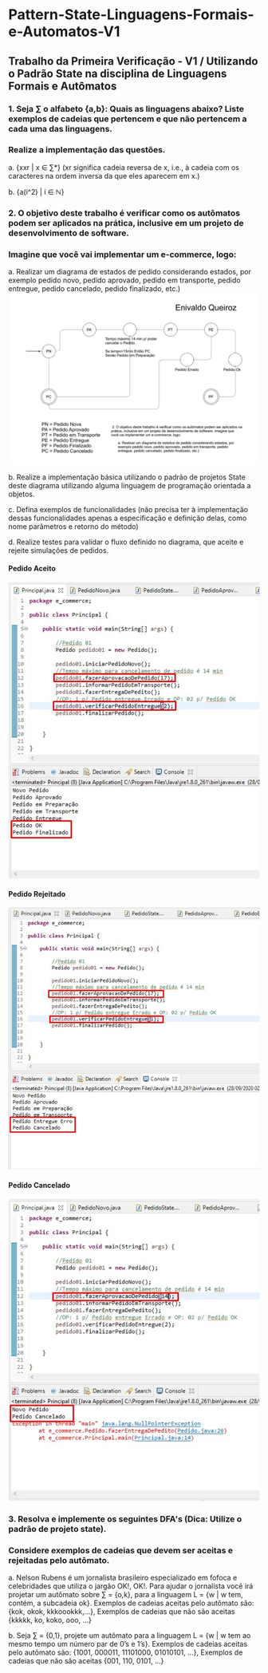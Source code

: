 # Pattern-State-Linguagens-Formais-e-Automatos-V1
## Trabalho da Primeira Verificação - V1 / Utilizando o Padrão State na disciplina de Linguagens Formais e Autômatos

### 1. Seja ∑ o alfabeto {a,b}: Quais as linguagens abaixo? Liste exemplos de cadeias que pertencem e que não pertencem a cada uma das linguagens. 
### Realize a implementação das questões.

a. {xxr | x ∈ ∑*} (xr significa cadeia reversa de x, i.e., à cadeia com os
caracteres na ordem inversa da que eles aparecem em x.)

b. {a​(i^2)​ | i ∈ ℕ}

### 2. O objetivo deste trabalho é verificar como os autômatos podem ser aplicados na prática, inclusive em um projeto de desenvolvimento de software. 
### Imagine que você vai implementar um e-commerce, logo:

a. Realizar um diagrama de estados de pedido considerando estados, por
exemplo pedido novo, pedido aprovado, pedido em transporte, pedido
entregue, pedido cancelado, pedido finalizado, etc.)
<img src="https://github.com/enivaldoqueiroz/Pattern-State-Linguagens-Formais-e-Automatos-V1/blob/master/Imagens/Imagem-Q2-item-a.jpg">

b. Realize a implementação básica utilizando o padrão de projetos State
deste diagrama utilizando alguma linguagem de programação orientada a
objetos.

c. Defina exemplos de funcionalidades (não precisa ter à implementação
dessas funcionalidades apenas a especificação e definição delas, como
nome parâmetros e retorno do método)

d. Realize testes para validar o fluxo definido no diagrama, que aceite e
rejeite simulações de pedidos.

#### Pedido Aceito

<img src="https://github.com/enivaldoqueiroz/Pattern-State-Linguagens-Formais-e-Automatos-V1/blob/master/Imagens/Imagem-Q2-item-d-pedido-aceito.jpg">

#### Pedido Rejeitado

<img src="https://github.com/enivaldoqueiroz/Pattern-State-Linguagens-Formais-e-Automatos-V1/blob/master/Imagens/Imagem-Q2-item-d-pedido-rejeitado.jpg">

#### Pedido Cancelado
<img src="https://github.com/enivaldoqueiroz/Pattern-State-Linguagens-Formais-e-Automatos-V1/blob/master/Imagens/Imagem-Q2-item-d-pedido-cancelado.jpg">

### 3. Resolva e implemente os seguintes DFA's (Dica: Utilize o padrão de projeto state). 
### Considere exemplos de cadeias que devem ser aceitas e rejeitadas pelo autômato.

a. Nelson Rubens é um jornalista brasileiro especializado em fofoca e
celebridades que utiliza o jargão OK!, OK!. Para ajudar o jornalista você
irá projetar um autômato sobre ∑ = {o,k}, para a linguagem L = {w | w tem,
contém, a subcadeia ok}. Exemplos de cadeias aceitas pelo autômato
são: {kok, okok, kkkoookkk,...}, Exemplos de cadeias que não são aceitas
{kkkkk, ko, koko, ooo, ...}

b. Seja ∑ = {0,1}, projete um autômato para a linguagem L = {w | w tem ao
mesmo tempo um número par de 0’s e 1’s}. Exemplos de cadeias aceitas
pelo autômato são: {1001, 000011, 11101000, 01010101, ...}, Exemplos
de cadeias que não são aceitas {001, 110, 0101, ...}
